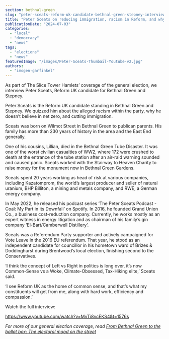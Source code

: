 ```yaml
---
section: bethnal-green
slug: "peter-sceats-reform-uk-candidate-bethnal-green-stepney-interview"
title: "Peter Sceats on reducing immigration, racism in Reform, and why the climate shouldn’t be a priority in politics"
publicationDate: "2024-07-03"
categories: 
  - "local"
  - "democracy"
  - "news"
tags: 
  - "elections"
  - "news"
featuredImage: "/images/Peter-Sceats-Thumbail-Youtube-v2.jpg"
authors: 
  - "imogen-garfinkel"
---
```


As part of The Slice Tower Hamlets’ coverage of the general election, we interview Peter Sceats, Reform UK candidate for Bethnal Green and Stepney. 

Peter Sceats is the Reform UK candidate standing in Bethnal Green and Stepney. We quizzed him about the alleged racism within the party, why he doesn’t believe in net zero, and cutting immigration.

Sceats was born on Wilmot Street in Bethnal Green to publican parents. His family has more than 230 years of history in the area and the East End generally. 

One of his cousins, Lillian, died in the Bethnal Green Tube Disaster. It was one of the worst civilian casualties of WW2, where 172 were crushed to death at the entrance of the tube station after an air-raid warning sounded and caused panic. Sceats worked with the Stairway to Heaven Charity to raise money for the monument now in Bethnal Green Gardens.

Sceats spent 20 years working as head of risk at various companies, including Kazatomprom, the world’s largest producer and seller of natural uranium, BHP Billiton, a mining and metals company, and RWE, a German energy company.

In May 2022, he released his podcast series ‘The Peter Sceats Podcast - Coal: My Part in its Downfall’ on Spotify. In 2016, he founded Grand Union Co., a business cost-reduction company. Currently, he works mostly as an expert witness in energy litigation and as chairman of his family’s gin company ‘El-Bart/Camberwell Distillery’.

Sceats was a Referendum Party supporter and actively campaigned for Vote Leave in the 2016 EU referendum. That year, he stood as an independent candidate for councillor in his hometown ward of Brizes & Doddinghurst during Brentwood’s local election, finishing second to the Conservatives.

‘I think the concept of Left vs Right in politics is long over, it’s now Common-Sense vs a Woke, Climate-Obsessed, Tax-Hiking elite,’ Sceats said.

‘I see Reform UK as the home of common sense, and that’s what my constituents will get from me, along with hard work, efficiency and compassion.’

Watch the full interview:

https://www.youtube.com/watch?v=MvTi8vcEKS4&t=1576s

_For more of our general election coverage, read_ [_From Bethnal Green to the ballot box: The electoral mood on the street_](https://bethnalgreenlondon.co.uk/general-election-how-will-people-vote-bethnal-green-stepney-constituency/)
